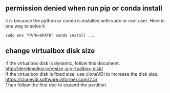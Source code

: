 
## permission denied when run pip or conda install
it is because the python or conda is installed with sudo or root user. Here is one way to solve it
```
sudo env "PATH=$PATH" conda install ...
```

## change virtualbox disk size
if the virtualbox disk is dynamic, follow this document.
http://derekmolloy.ie/resize-a-virtualbox-disk/   
If the virtualbox disk is fixed size, use cloneVDI to increase the disk size.
https://clonevdi.software.informer.com/2.5/   
Then follow the first doc to expand the partition.



